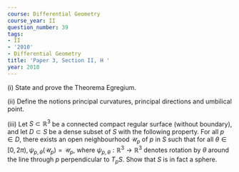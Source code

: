 ```yaml
---
course: Differential Geometry
course_year: II
question_number: 39
tags:
- II
- '2010'
- Differential Geometry
title: 'Paper 3, Section II, H '
year: 2010
---
```




(i) State and prove the Theorema Egregium.

(ii) Define the notions principal curvatures, principal directions and umbilical point.

(iii) Let $S \subset \mathbb{R}^{3}$ be a connected compact regular surface (without boundary), and let $D \subset S$ be a dense subset of $S$ with the following property. For all $p \in D$, there exists an open neighbourhood $\mathcal{U}_{p}$ of $p$ in $S$ such that for all $\theta \in[0,2 \pi), \psi_{p, \theta}\left(\mathcal{U}_{p}\right)=\mathcal{U}_{p}$, where $\psi_{p, \theta}: \mathbb{R}^{3} \rightarrow \mathbb{R}^{3}$ denotes rotation by $\theta$ around the line through $p$ perpendicular to $T_{p} S$. Show that $S$ is in fact a sphere.